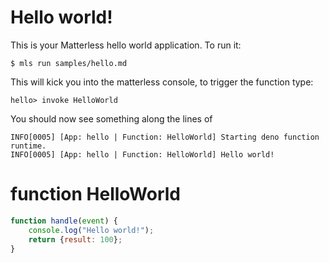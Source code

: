 # Hello world!
This is your Matterless hello world application. To run it:

```shell
$ mls run samples/hello.md
```

This will kick you into the matterless console, to trigger the function type:

```
hello> invoke HelloWorld
```

You should now see something along the lines of

    INFO[0005] [App: hello | Function: HelloWorld] Starting deno function runtime. 
    INFO[0005] [App: hello | Function: HelloWorld] Hello world!

# function HelloWorld
```javascript
function handle(event) {
    console.log("Hello world!");
    return {result: 100};
}
```

